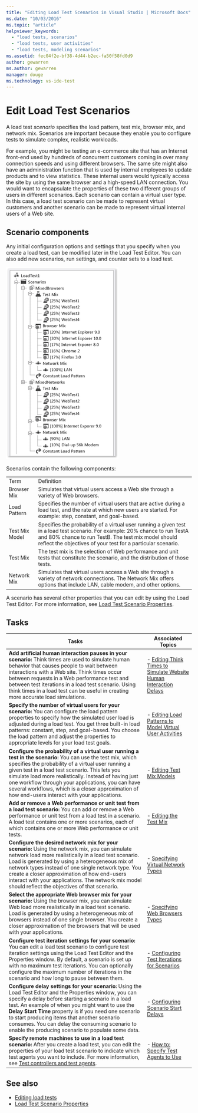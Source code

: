 ```yaml
---
title: "Editing Load Test Scenarios in Visual Studio | Microsoft Docs"
ms.date: "10/03/2016"
ms.topic: "article"
helpviewer_keywords:
  - "load tests, scenarios"
  - "load tests, user activities"
  - "load tests, modeling scenarios"
ms.assetid: fec04f2e-bf38-4d44-b2ec-fa50f58fd0d9
author: gewarren
ms.author: gewarren
manager: douge
ms.technology: vs-ide-test
---
```

# Edit Load Test Scenarios

A load test *scenario* specifies the load pattern, test mix, browser mix, and network mix. Scenarios are important because they enable you to configure tests to simulate complex, realistic workloads.

For example, you might be testing an e-commerce site that has an Internet front-end used by hundreds of concurrent customers coming in over many connection speeds and using different browsers. The same site might also have an administration function that is used by internal employees to update products and to view statistics. These internal users would typically access the site by using the same browser and a high-speed LAN connection. You would want to encapsulate the properties of these two different groups of users in different scenarios. Each scenario can contain a virtual user type. In this case, a load test scenario can be made to represent virtual customers and another scenario can be made to represent virtual internal users of a Web site.

## Scenario components

Any initial configuration options and settings that you specify when you create a load test, can be modified later in the Load Test Editor. You can also add new scenarios, run settings, and counter sets to a load test.

![Load Test Scenarios](../test/media/loadtesteditinscenarios.png)

Scenarios contain the following components:

|||
|-|-|
|Term|Definition|
|Browser Mix|Simulates that virtual users access a Web site through a variety of Web browsers.|
|Load Pattern|Specifies the number of virtual users that are active during a load test, and the rate at which new users are started. For example: step, constant, and goal-based.|
|Test Mix Model|Specifies the probability of a virtual user running a given test in a load test scenario. For example: 20% chance to run TestA and 80% chance to run TestB. The test mix model should reflect the objectives of your test for a particular scenario.|
|Test Mix|The test mix is the selection of Web performance and unit tests that constitute the scenario, and the distribution of those tests.|
|Network Mix|Simulates that virtual users access a Web site through a variety of network connections. The Network Mix offers options that include LAN, cable modem, and other options.|

A scenario has several other properties that you can edit by using the Load Test Editor. For more information, see [Load Test Scenario Properties](../test/load-test-scenario-properties.md).

## Tasks

|Tasks|Associated Topics|
|-----------|-----------------------|
|**Add artificial human interaction pauses in your scenario:** Think times are used to simulate human behavior that causes people to wait between interactions with a Web site. Think times occur between requests in a Web performance test and between test iterations in a load test scenario. Using think times in a load test can be useful in creating more accurate load simulations.|-   [Editing Think Times to Simulate Website Human Interaction Delays](../test/edit-think-times-in-load-test-scenarios.md)|
|**Specify the number of virtual users for your scenario:** You can configure the load pattern properties to specify how the simulated user load is adjusted during a load test. You get three built-in load patterns: constant, step, and goal-based. You choose the load pattern and adjust the properties to appropriate levels for your load test goals.|-   [Editing Load Patterns to Model Virtual User Activities](../test/edit-load-patterns-to-model-virtual-user-activities.md)|
|**Configure the probability of a virtual user running a test in the scenario:** You can use the test mix, which specifies the probability of a virtual user running a given test in a load test scenario. This lets you simulate load more realistically. Instead of having just one workflow through your applications, you can have several workflows, which is a closer approximation of how end-users interact with your applications.|-   [Editing Text Mix Models](../test/edit-test-mix-models-to-specify-the-probability-of-a-virtual-user-running-a-test.md)|
|**Add or remove a Web performance or unit test from a load test scenario:** You can add or remove a Web performance or unit test from a load test in a scenario. A load test contains one or more scenarios, each of which contains one or more Web performance or unit tests.|-   [Editing the Test Mix](../test/edit-the-test-mix-to-specify-which-web-browsers-types-in-a-load-test-scenario.md)|
|**Configure the desired network mix for your scenario:** Using the network mix, you can simulate network load more realistically in a load test scenario. Load is generated by using a heterogeneous mix of network types instead of one single network type. You create a closer approximation of how end-users interact with your applications. The network mix model should reflect the objectives of that scenario.|-   [Specifying Virtual Network Types](../test/specify-virtual-network-types-in-a-load-test-scenario.md)|
|**Select the appropriate Web browser mix for your scenario:** Using the browser mix, you can simulate Web load more realistically in a load test scenario. Load is generated by using a heterogeneous mix of browsers instead of one single browser. You create a closer approximation of the browsers that will be used with your applications.|-   [Specifying Web Browsers Types](../test/edit-the-test-mix-to-specify-which-web-browsers-types-in-a-load-test-scenario.md)|
|**Configure test iteration settings for your scenario:** You can edit a load test scenario to configure test iteration settings using the Load Test Editor and the Properties window. By default, a scenario is set up with no maximum test iterations. You can optionally configure the maximum number of iterations in the scenario and how long to pause between them.|-   [Configuring Test Iterations for Scenarios](../test/configure-test-iterations-in-a-load-test-scenario.md)|
|**Configure delay settings for your scenario:** Using the Load Test Editor and the Properties window, you can specify a delay before starting a scenario in a load test. An example of when you might want to use the **Delay Start Time** property is if you need one scenario to start producing items that another scenario consumes. You can delay the consuming scenario to enable the producing scenario to populate some data.|-   [Configuring Scenario Start Delays](../test/configure-scenario-start-delays.md)|
|**Specify remote machines to use in a load test scenario:** After you create a load test, you can edit the properties of your load test scenario to indicate which test agents you want to include. For more information, see [Test controllers and test agents](configure-test-agents-and-controllers-for-load-tests.md).|-   [How to: Specify Test Agents to Use](../test/how-to-specify-test-agents-to-use-in-load-test-scenarios.md)|

## See also

- [Editing load tests](../test/edit-load-tests.md)
- [Load Test Scenario Properties](../test/load-test-scenario-properties.md)